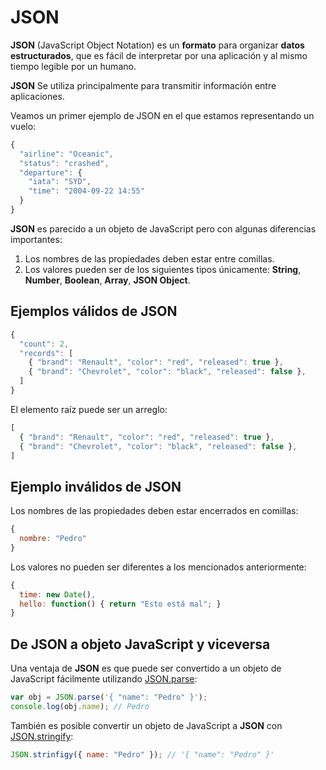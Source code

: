 # JSON

**JSON** (JavaScript Object Notation) es un **formato** para organizar **datos estructurados**, que es fácil de interpretar por una aplicación y al mismo tiempo legible por un humano.

**JSON** Se utiliza principalmente para transmitir información entre aplicaciones.

Veamos un primer ejemplo de JSON en el que estamos representando un vuelo:

```javascript
{
  "airline": "Oceanic",
  "status": "crashed",
  "departure": {
    "iata": "SYD",
    "time": "2004-09-22 14:55"
  }
}
```

**JSON** es parecido a un objeto de JavaScript pero con algunas diferencias importantes:

1. Los nombres de las propiedades deben estar entre comillas.
2. Los valores pueden ser de los siguientes tipos únicamente: **String**,  **Number**,  **Boolean**, **Array**, **JSON Object**.

## Ejemplos válidos de JSON

```javascript
{
  "count": 2,
  "records": [
    { "brand": "Renault", "color": "red", "released": true },
    { "brand": "Chevrolet", "color": "black", "released": false },
  ]
}
```

El elemento raíz puede ser un arreglo:

```javascript
[
  { "brand": "Renault", "color": "red", "released": true },
  { "brand": "Chevrolet", "color": "black", "released": false },
]
```

## Ejemplo inválidos de JSON

Los nombres de las propiedades deben estar encerrados en comillas:

```javascript
{
  nombre: "Pedro"
}
```

Los valores no pueden ser diferentes a los mencionados anteriormente:

```javascript
{
  time: new Date(),
  hello: function() { return "Esto está mal"; }
}
```

## De JSON a objeto JavaScript y viceversa

Una ventaja de **JSON** es que puede ser convertido a un objeto de JavaScript fácilmente utilizando [JSON.parse](https://developer.mozilla.org/en/docs/Web/JavaScript/Reference/Global_Objects/JSON/parse):

```javascript
var obj = JSON.parse('{ "name": "Pedro" }');
console.log(obj.name); // Pedro
```

También es posible convertir un objeto de JavaScript a **JSON** con [JSON.stringify](https://developer.mozilla.org/en-US/docs/Web/JavaScript/Reference/Global_Objects/JSON/stringify):

 ```javascript
JSON.strinfigy({ name: "Pedro" }); // '{ "name": "Pedro" }'
```
